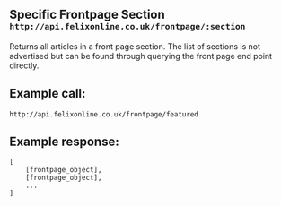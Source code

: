 <div class="page-header">
    <h2>Specific Frontpage Section <small><code>http://api.felixonline.co.uk/frontpage/:section</code></small></h2>
</div>

Returns all articles in a front page section. The list of sections is not advertised but can be found through querying the front page end point directly.

## Example call:
`http://api.felixonline.co.uk/frontpage/featured`

## Example response:
    [
        [frontpage_object],
        [frontpage_object],
        ...
    ]
